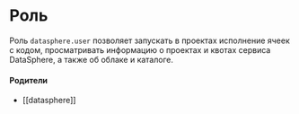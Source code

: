 # Роль

Роль `datasphere.user` позволяет запускать в проектах исполнение ячеек с кодом, просматривать информацию о проектах и квотах сервиса DataSphere, а также об облаке и каталоге.


#### Родители

- [[datasphere]]
